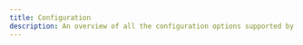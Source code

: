 ```yaml
---
title: Configuration
description: An overview of all the configuration options supported by the Starlight Versions plugin.
---
```

